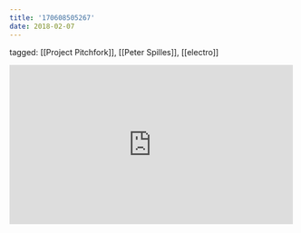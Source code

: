 ```yaml
---
title: '170608505267'
date: 2018-02-07
---
```

tagged: [[Project Pitchfork]], [[Peter Spilles]], [[electro]]
<iframe allow="accelerometer; autoplay; clipboard-write; encrypted-media; gyroscope; picture-in-picture" allowfullscreen="" frameborder="0" height="281" id="youtube_iframe" src="https://www.youtube.com/embed/fYTs1EnLvcQ?feature=oembed&amp;enablejsapi=1&amp;origin=https://safe.txmblr.com&amp;wmode=opaque" width="500"></iframe>